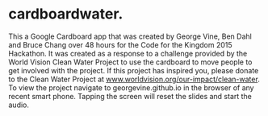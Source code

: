 # cardboardwater.
This a Google Cardboard app that was created by George Vine, Ben Dahl and Bruce Chang over 48 hours for the Code for the Kingdom 2015 Hackathon. It was created as a response to a challenge provided by the World Vision Clean Water Project to use the cardboard to move people to get involved with the project. If this project has inspired you, please donate to the Clean Water Project at www.worldvision.org/our-impact/clean-water. To view the project navigate to georgevine.github.io in the browser of any recent smart phone. Tapping the screen will reset the slides and start the audio.
